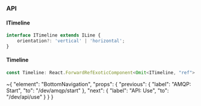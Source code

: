 

### API

#### ITimeline

```ts
interface ITimeline extends ILine {
    orientation?: 'vertical' | 'horizontal';
}
```

#### Timeline

```ts
const Timeline: React.ForwardRefExoticComponent<Omit<ITimeline, "ref"> & React.RefAttributes<unknown>>;
```


~{
  "element": "BottomNavigation",
  "props": {
    "previous": {
      "label": "AMQP: Start",
      "to": "/dev/amqp/start"
    },
    "next": {
      "label": "API: Use",
      "to": "/dev/api/use"
    }
  }
}
